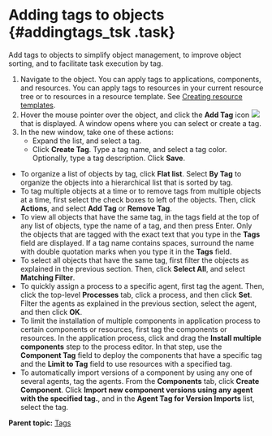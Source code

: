 # Adding tags to objects {#addingtags_tsk .task}

Add tags to objects to simplify object management, to improve object sorting, and to facilitate task execution by tag.

1.   Navigate to the object. You can apply tags to applications, components, and resources. You can apply tags to resources in your current resource tree or to resources in a resource template. See [Creating resource templates](resources_templates_create.md#).
2.   Hover the mouse pointer over the object, and click the **Add Tag** icon ![](../images/add_tag_icon.gif) that is displayed. A window opens where you can select or create a tag.
3.  In the new window, take one of these actions: 
    -   Expand the list, and select a tag.
    -   Click **Create Tag**. Type a tag name, and select a tag color. Optionally, type a tag description. Click **Save**.

-   To organize a list of objects by tag, click **Flat list**. Select **By Tag** to organize the objects into a hierarchical list that is sorted by tag.
-   To tag multiple objects at a time or to remove tags from multiple objects at a time, first select the check boxes to left of the objects. Then, click **Actions**, and select **Add Tag** or **Remove Tag**.
-   To view all objects that have the same tag, in the tags field at the top of any list of objects, type the name of a tag, and then press Enter. Only the objects that are tagged with the exact text that you type in the **Tags** field are displayed. If a tag name contains spaces, surround the name with double quotation marks when you type it in the **Tags** field.
-   To select all objects that have the same tag, first filter the objects as explained in the previous section. Then, click **Select All**, and select **Matching Filter**.
-   To quickly assign a process to a specific agent, first tag the agent. Then, click the top-level **Processes** tab, click a process, and then click **Set**. Filter the agents as explained in the previous section, select the agent, and then click **OK**.
-   To limit the installation of multiple components in application process to certain components or resources, first tag the components or resources. In the application process, click and drag the **Install multiple components** step to the process editor. In that step, use the **Component Tag** field to deploy the components that have a specific tag and the **Limit to Tag** field to use resources with a specified tag.
-   To automatically import versions of a component by using any one of several agents, tag the agents. From the **Components** tab, click **Create Component**. Click **Import new component versions using any agent with the specified tag.**, and in the **Agent Tag for Version Imports** list, select the tag.

**Parent topic:** [Tags](../topics/tags_ch.md)

